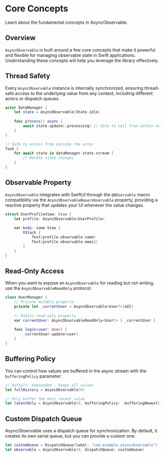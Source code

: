 # Core Concepts

Learn about the fundamental concepts in AsyncObservable.

## Overview

``AsyncObservable`` is built around a few core concepts that make it powerful and flexible for managing observable state in Swift applications. Understanding these concepts will help you leverage the library effectively.

## Thread Safety

Every ``AsyncObservable`` instance is internally synchronized, ensuring thread-safe access to the underlying value from any context, including different actors or dispatch queues.

```swift
actor DataManager {
    let state = AsyncObservable(State.idle)
    
    func process() async {
        await state.update(.processing) // Safe to call from within actor
    }
}

// Safe to access from outside the actor
Task {
    for await state in dataManager.state.stream {
        // Handle state changes
    }
}
```

## Observable Property

``AsyncObservable`` integrates with SwiftUI through the `@Observable` macro compatibility via the ``AsyncObservableBase/observable`` property, providing a reactive property that updates your UI whenever the value changes.

```swift
struct UserProfileView: View {
    let profile: AsyncObservable<UserProfile>
    
    var body: some View {
        VStack {
            Text(profile.observable.name)
            Text(profile.observable.email)
        }
    }
}
```

## Read-Only Access

When you want to expose an ``AsyncObservable`` for reading but not writing, use the ``AsyncObservableReadOnly`` protocol:

```swift
class UserManager {
    // Private mutable property
    private let _currentUser = AsyncObservable<User?>(nil)
    
    // Public read-only property
    var currentUser: AsyncObservableReadOnly<User?> { _currentUser }
    
    func login(user: User) {
        _currentUser.update(user)
    }
}
```

## Buffering Policy

You can control how values are buffered in the async stream with the `bufferingPolicy` parameter:

```swift
// Default: Unbounded - keeps all values
let fullHistory = AsyncObservable(0)

// Only buffer the most recent value
let latestOnly = AsyncObservable(0, bufferingPolicy: .bufferingNewest(1))
```

## Custom Dispatch Queue

AsyncObservable uses a dispatch queue for synchronization. By default, it creates its own serial queue, but you can provide a custom one:

```swift
let customQueue = DispatchQueue(label: "com.example.asyncobservable")
let observable = AsyncObservable(0, dispatchQueue: customQueue)
```